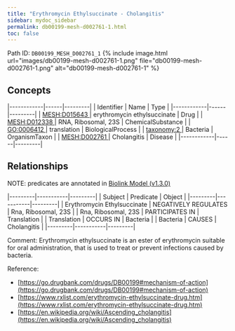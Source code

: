 ```yaml
---
title: "Erythromycin Ethylsuccinate - Cholangitis"
sidebar: mydoc_sidebar
permalink: db00199-mesh-d002761-1.html
toc: false 
---
```



Path ID: `DB00199_MESH_D002761_1`
{% include image.html url="images/db00199-mesh-d002761-1.png" file="db00199-mesh-d002761-1.png" alt="db00199-mesh-d002761-1" %}

## Concepts

|------------|------|---------|
| Identifier | Name | Type    |
|------------|------|---------|
| <a href="https://identifiers.org/MESH:D015643">MESH:D015643 </a> | erythromycin ethylsuccinate | Drug |
| <a href="https://identifiers.org/MESH:D012338">MESH:D012338 </a> | RNA, Ribosomal, 23S | ChemicalSubstance |
| <a href="https://identifiers.org/GO:0006412">GO:0006412 </a> | translation | BiologicalProcess |
| <a href="https://identifiers.org/taxonomy:2">taxonomy:2 </a> | Bacteria | OrganismTaxon |
| <a href="https://identifiers.org/MESH:D002761">MESH:D002761 </a> | Cholangitis | Disease |
|------------|------|---------|

## Relationships


NOTE: predicates are annotated in <a href="https://github.com/biolink/biolink-model/releases/tag/v1.3.0">Biolink Model (v1.3.0)</a>

|---------|-----------|---------|
| Subject | Predicate | Object  |
|---------|-----------|---------|
| Erythromycin Ethylsuccinate | NEGATIVELY REGULATES | Rna, Ribosomal, 23S |
| Rna, Ribosomal, 23S | PARTICIPATES IN | Translation |
| Translation | OCCURS IN | Bacteria |
| Bacteria | CAUSES | Cholangitis |
|---------|-----------|---------|

Comment: Erythromycin ethylsuccinate is an ester of erythromycin suitable for oral administration, that is used to treat or prevent infections caused by bacteria.

Reference: 
  - [https://go.drugbank.com/drugs/DB00199#mechanism-of-action](https://go.drugbank.com/drugs/DB00199#mechanism-of-action)
  - [https://www.rxlist.com/erythromycin-ethylsuccinate-drug.htm](https://www.rxlist.com/erythromycin-ethylsuccinate-drug.htm)
  - [https://en.wikipedia.org/wiki/Ascending_cholangitis](https://en.wikipedia.org/wiki/Ascending_cholangitis)
